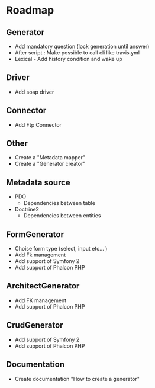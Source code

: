 Roadmap
=======

Generator
---------
* Add mandatory question (lock generation until answer)
* After script : Make possible to call cli like travis.yml
* Lexical - Add history condition and wake up

Driver
---------
* Add soap driver


Connector
---------------
* Add Ftp Connector

Other
----------
* Create a "Metadata mapper"
* Create a "Generator creator"

Metadata source
---------
* PDO
    * Dependencies between table
* Doctrine2
    * Dependencies between entities

FormGenerator
---------
* Choise form type (select, input etc... )
* Add Fk management
* Add support of  Symfony 2
* Add support of Phalcon PHP

ArchitectGenerator
--------
* Add FK management
* Add support of Phalcon PHP

CrudGenerator
--------
* Add support of  Symfony 2
* Add support of Phalcon PHP

Documentation
--------
* Create documentation "How to create a generator"
